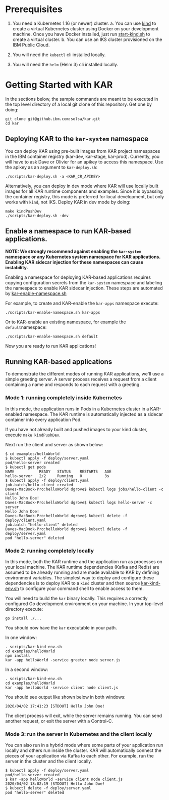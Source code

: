# Prerequisites

1. You need a Kubernetes 1.16 (or newer) cluster.
  a. You can use [kind](https://kind.sigs.k8s.io/) to create a virtual
     Kubernetes cluster using Docker on your development machine. Once
     you have Docker installed, just run
     [start-kind.sh](../build/ci/start-kind.sh) to create a virtual cluster.
  b. You can use an IKS cluster provisioned on the IBM Public Cloud.

2. You will need the `kubectl` cli installed locally.

3. You will need the `helm` (Helm 3) cli installed locally.

# Getting Started with KAR

In the sections below, the sample commands are meant to be executed in
the top level directory of a local git clone of this repository. Get
one by doing:
```script
git clone git@github.ibm.com:solsa/kar.git
cd kar
```

## Deploying KAR to the `kar-system` namespace

You can deploy KAR using pre-built images from KAR project namespaces
in the IBM container registry (kar-dev, kar-stage,
kar-prod). Currently, you will have to ask Dave or Olivier for an
apikey to access this namespace.  Use the apikey as an argument to
`kar-deploy.sh`:
```script
./scripts/kar-deploy.sh -a <KAR_CR_APIKEY>
```

Alternatively, you can deploy in dev mode where KAR will use
locally built images for all KAR runtime components and examples.
Since it is bypassing the container registry, this mode is preferred
for local development, but only works with `kind`, not IKS.
Deploy KAR in dev mode by doing:
```shell
make kindPushDev
./scripts/kar-deploy.sh -dev
```

## Enable a namespace to run KAR-based applications.

**NOTE: We strongly recommend against enabling the `kar-system` namespace
  or any Kubernetes system namespace for KAR applications. Enabling
  KAR sidecar injection for these namespaces can cause instability.**

Enabling a namespace for deploying KAR-based applications requires
copying configuration secrets from the `kar-system` namespace and
labeling the namespace to enable KAR sidecar injection.  These steps
are automated by
[kar-enable-namespace.sh](../scripts/kar-enable-namespace.sh)

For example, to create and KAR-enable the `kar-apps` namespace execute:
```shell
./scripts/kar-enable-namespace.sh kar-apps
```

Or to KAR-enable an existing namespace, for example the `default`namespace:
```shell
./scripts/kar-enable-namespace.sh default
```

Now you are ready to run KAR applications!

## Running KAR-based applications

To demonstrate the different modes of running KAR applications, we'll
use a simple greeting server.  A server process receives a request
from a client containing a name and responds to each request with a
greeting.

### Mode 1: running completely inside Kubernetes

In this mode, the application runs in Pods in a Kubernetes cluster in
a KAR-enabled namespace.  The KAR runtime is automatically injected as
a sidecar container into every application Pod.

If you have not already built and pushed images to your kind cluster,
execute `make kindPushDev`.

Next run the client and server as shown below:
```shell
$ cd examples/helloWorld
$ kubectl apply -f deploy/server.yaml
pod/hello-server created
$ kubectl get pods
NAME           READY   STATUS    RESTARTS   AGE
hello-server   2/2     Running   0          3s
$ kubectl apply -f deploy/client.yaml
job.batch/hello-client created
Daves-MacBook-Pro:helloWorld dgrove$ kubectl logs jobs/hello-client -c client
Hello John Doe!
Daves-MacBook-Pro:helloWorld dgrove$ kubectl logs hello-server -c server
Hello John Doe!
Daves-MacBook-Pro:helloWorld dgrove$ kubectl delete -f deploy/client.yaml
job.batch "hello-client" deleted
Daves-MacBook-Pro:helloWorld dgrove$ kubectl delete -f deploy/server.yaml
pod "hello-server" deleted
```

### Mode 2: running completely locally

In this mode, both the KAR runtime and the application run
as processes on your local machine.  The KAR runtime dependencies
(Kafka and Redis) are assumed to be already running and are made
available to KAR by defining environment variables.  The simplest way
to deploy and configure these dependencies is to deploy KAR to a
`kind` cluster and then source
[kar-kind-env.sh](../scripts/kar-kind-env.sh) to configure your
command shell to enable access to them.

You will need to build the `kar` binary locally.  This requires a
correctly configured Go development environment on your machine. In
your top-level directory execute:
```shell
go install ./...
```
You should now have the `kar` executable in your path.

In one window:
```shell
. scripts/kar-kind-env.sh
cd examples/helloWorld
npm install
kar -app helloWorld -service greeter node server.js
```

In a second window:
```shell
. scripts/kar-kind-env.sh
cd examples/helloWorld
kar -app helloWorld -service client node client.js
```

You should see output like shown below in both windows:
```
2020/04/02 17:41:23 [STDOUT] Hello John Doe!
```
The client process will exit, while the server remains running. You
can send another request, or exit the server with a Control-C.

### Mode 3: run the server in Kubernetes and the client locally

You can also run in a hybrid mode where some parts of your application
run locally and others run inside the cluster.  KAR will automatically
connect the pieces of your application via Kafka to each other.
For example, run the server in the cluster and the client locally.

```shell
$ kubectl apply -f deploy/server.yaml
pod/hello-server created
$ kar -app helloWorld -service client node client.js
2020/04/02 18:02:19 [STDOUT] Hello John Doe!
$ kubectl delete -f deploy/server.yaml
pod "hello-server" deleted
```
